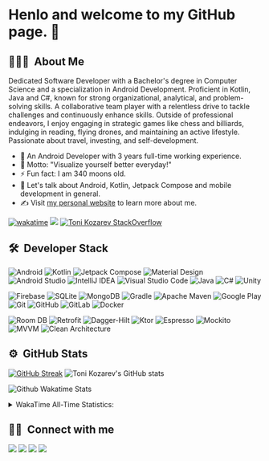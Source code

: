 # Henlo and welcome to my GitHub page. 👋

## 👨🏻‍💻 &nbsp;About Me&nbsp;
Dedicated Software Developer with a Bachelor's degree in Computer Science and a specialization in Android Development. Proficient in Kotlin, Java and C#, 
known for strong organizational, analytical, and problem-solving skills. A collaborative team player with a relentless drive to tackle challenges and continuously 
enhance skills. Outside of professional endeavors, I enjoy engaging in strategic games like chess and billiards, indulging in reading, flying drones, and 
maintaining an active lifestyle. Passionate about travel, investing, and self-development.

- 📱  An Android Developer with 3 years full-time working experience.
- 💯 Motto: "Visualize yourself better everyday!"
- ⚡ Fun fact: I am 340 moons old.
- 💬 Let's talk about Android, Kotlin, Jetpack Compose and mobile development in general.
- ✍️ Visit [my personal website](https://tonikozarev.github.io/) to learn more about me.

[![wakatime](https://wakatime.com/badge/user/018c0c23-0dc6-4ada-9f4b-f7482b139230.svg)](https://wakatime.com/@018c0c23-0dc6-4ada-9f4b-f7482b139230)
<img src="https://komarev.com/ghpvc/?username=tonikozarev">
[![Toni Kozarev StackOverflow](https://stackoverflow-badge.vercel.app/?userID=10625431)](https://stackoverflow.com/users/10625431/toni-kozarev)

## 🛠 &nbsp;Developer Stack&nbsp;&nbsp;

![Android](https://img.shields.io/badge/-Android-333333?style=flat&logo=android)
![Kotlin](https://img.shields.io/badge/-Kotlin-333333?style=flat&logo=Kotlin)
![Jetpack Compose](https://img.shields.io/badge/-Jetpack%20Compose-333333?style=flat&logo=jetpack-compose)
![Material Design](https://img.shields.io/badge/-Material%20Design-333333?style=flat&logo=material-design&logoColor=2196F3)
![Android Studio](https://img.shields.io/badge/-Android%20Studio-333333?style=flat&logo=android-studio)
![IntelliJ IDEA](https://img.shields.io/badge/-IntelliJ%20IDEA-333333?style=flat&logo=Intellij-IDEA&logoColor=878683)
![Visual Studio Code](https://img.shields.io/badge/-VS%20Code-333333?style=flat&logo=visual-studio-code&logoColor=007ACC)
![Java](https://img.shields.io/badge/-Java-333333?style=flat&logo=openjdk)
![C#](https://img.shields.io/badge/-C%20Sharp-333333?style=flat&logo=C-Sharp)
![Unity](https://img.shields.io/badge/-Unity-333333?style=flat&logo=Unity&logoColor=0a130b)

![Firebase](https://img.shields.io/badge/-Firebase-333333?style=flat&logo=firebase)
![SQLite](https://img.shields.io/badge/-SQLite-333333?style=flat&logo=sqlite&logoColor=989898)
![MongoDB](https://img.shields.io/badge/-MongoDB-333333?style=flat&logo=mongodb&logoColor=47A248)
![Gradle](https://img.shields.io/badge/-Gradle-333333?style=flat&logo=Gradle&logoColor=037b96)
![Apache Maven](https://img.shields.io/badge/-Apache%20Maven-333333?style=flat&logo=apache-maven&logoColor=C71A36)
![Google Play](https://img.shields.io/badge/-Google%20Play-333333?style=flat&logo=google-play)
![Git](https://img.shields.io/badge/-Git-333333?style=flat&logo=git)
![GitHub](https://img.shields.io/badge/-GitHub-333333?style=flat&logo=github)
![GitLab](https://img.shields.io/badge/-GitLab-333333?style=flat&logo=GitLab&logoColor=FC6D26)
![Docker](https://img.shields.io/badge/-Docker-333333?style=flat&logo=docker)

![Room DB](https://img.shields.io/badge/-Room%20DB-333333?style=flat)
![Retrofit](https://img.shields.io/badge/-Retrofit-333333?style=flat)
![Dagger-Hilt](https://img.shields.io/badge/-Dagger_Hilt-333333?style=flat)
![Ktor](https://img.shields.io/badge/-Ktor-333333?style=flat)
![Espresso](https://img.shields.io/badge/-Espresso-333333?style=flat)
![Mockito](https://img.shields.io/badge/-Mockito-333333?style=flat)
![MVVM](https://img.shields.io/badge/-MVVM-333333?style=flat)
![Clean Architecture](https://img.shields.io/badge/-Clean%20Architecture-333333?style=flat)


## ⚙️ &nbsp;GitHub Stats&nbsp;&nbsp;
[![GitHub Streak](https://github-readme-streak-stats.herokuapp.com/?user=tonikozarev&theme=merko)](https://git.io/streak-stats)
![Toni Kozarev's GitHub stats](https://github-readme-stats.vercel.app/api?username=tonikozarev&theme=merko&show_icons=true)
<br/>

![Github Wakatime Stats](https://github-readme-stats.vercel.app/api/wakatime?username=tonikozarev&layout=compact&&theme=merko&link="https://www.github.com/tonikozarev/")
</br>

<details>
  <summary>WakaTime All-Time Statistics:</summary>
    <br/>
    <!--START_SECTION:waka-->

```kotlin
From: 25 November 2023 - To: 25 November 2024

Total Time: 22 hrs 29 mins

Kotlin                 9 hrs 8 mins    >>>>>>>>>>===============   40.67 %
Vue.js                 4 hrs 46 mins   >>>>>====================   21.25 %
JavaScript             3 hrs 52 mins   >>>>=====================   17.26 %
TypeScript             2 hrs 15 mins   >>>======================   10.01 %
Python                 25 mins         =========================   01.86 %
CSS                    13 mins         =========================   00.99 %
```

<!--END_SECTION:waka-->
</details>

## 🤝🏻 &nbsp;Connect with me&nbsp;&nbsp;
<a target="_blank" title="[https://tonikozarev.github.io/](https://tonikozarev.github.io/)" href="https://tonikozarev.github.io/"><img src="https://img.shields.io/badge/-Personal%20Website-333333?style=flat&logo=aboutdotme&logoColor=white"/></a>
<a target="_blank" title="https://www.linkedin.com/in/tonikozarev" href="https://www.linkedin.com/in/tonikozarev"><img src="https://img.shields.io/badge/-LinkedIn-0077B5?style=flat&logo=Linkedin&logoColor=white"/></a>
<a target="_blank" title="https://www.xing.com/profile/Toni_Kozarev/" href="https://www.xing.com/profile/Toni_Kozarev/"><img src="https://img.shields.io/badge/-XING-3ba344?style=flat&logo=Xing&logoColor=white"/></a>
<a target="_blank" title="https://twitter.com/tonykozarev" href="https://twitter.com/tonykozarev"><img src="https://img.shields.io/badge/-Twitter/X-1d1d1d?style=flat&logo=twitter&logoColor=white"/></a>
